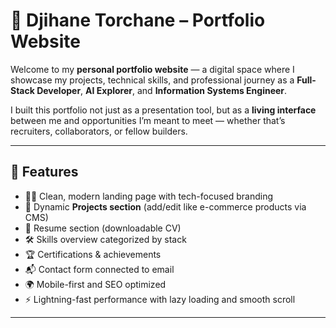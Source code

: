 # 🧠 Djihane Torchane – Portfolio Website

Welcome to my **personal portfolio website** — a digital space where I showcase my projects, technical skills, and professional journey as a **Full-Stack Developer**, **AI Explorer**, and **Information Systems Engineer**.

I built this portfolio not just as a presentation tool, but as a **living interface** between me and opportunities I’m meant to meet — whether that’s recruiters, collaborators, or fellow builders.

---

## 🚀 Features

- 🧑‍💻 Clean, modern landing page with tech-focused branding  
- 🧩 Dynamic **Projects section** (add/edit like e-commerce products via CMS)  
- 📜 Resume section (downloadable CV)  
- 🛠️ Skills overview categorized by stack  
- 🏆 Certifications & achievements  
- 📬 Contact form connected to email  
- 🌍 Mobile-first and SEO optimized  
- ⚡ Lightning-fast performance with lazy loading and smooth scroll

---

